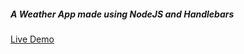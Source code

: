 ##### A Weather App made using NodeJS and Handlebars

[Live Demo](https://varma-weather-app.herokuapp.com/)